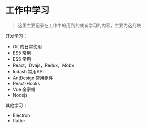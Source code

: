 # 工作中学习

> 这里主要记录在工作中的用到的或者学习的内容，主要为这几块

开发学习：

- Git 的日常使用
- ES5 常用
- ES6 常用
- React，Dvajs，Redux，Mobx
- lodash 常用API
- AntDesign 常用组件
- React-Hooks 
- Vue 全家桶
- Nodejs

其他学习：

- Electron
- flutter
